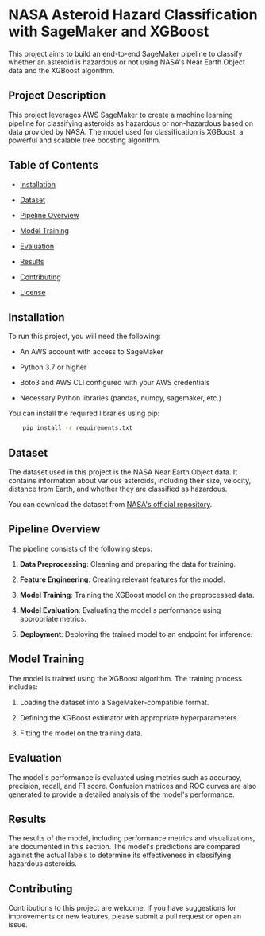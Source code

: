 NASA Asteroid Hazard Classification with SageMaker and XGBoost
=========================================================

This project aims to build an end-to-end SageMaker pipeline to classify whether an asteroid is hazardous or not using NASA's Near Earth Object data and the XGBoost algorithm.

Project Description
-------------------

This project leverages AWS SageMaker to create a machine learning pipeline for classifying asteroids as hazardous or non-hazardous based on data provided by NASA. The model used for classification is XGBoost, a powerful and scalable tree boosting algorithm.

Table of Contents
-----------------

*   [Installation](#installation)
    
*   [Dataset](#dataset)
    
*   [Pipeline Overview](#pipeline-overview)
    
*   [Model Training](#model-training)
    
*   [Evaluation](#evaluation)
    
*   [Results](#results)
    
*   [Contributing](#contributing)
    
*   [License](#license)
    

Installation
------------

To run this project, you will need the following:

*   An AWS account with access to SageMaker
    
*   Python 3.7 or higher
    
*   Boto3 and AWS CLI configured with your AWS credentials
    
*   Necessary Python libraries (pandas, numpy, sagemaker, etc.)
    

You can install the required libraries using pip:

```bash
    pip install -r requirements.txt  
```

Dataset
-------

The dataset used in this project is the NASA Near Earth Object data. It contains information about various asteroids, including their size, velocity, distance from Earth, and whether they are classified as hazardous.

You can download the dataset from [NASA's official repository](https://data.nasa.gov/).

Pipeline Overview
-----------------

The pipeline consists of the following steps:

1.  **Data Preprocessing**: Cleaning and preparing the data for training.
    
2.  **Feature Engineering**: Creating relevant features for the model.
    
3.  **Model Training**: Training the XGBoost model on the preprocessed data.
    
4.  **Model Evaluation**: Evaluating the model's performance using appropriate metrics.
    
5.  **Deployment**: Deploying the trained model to an endpoint for inference.
    

Model Training
--------------

The model is trained using the XGBoost algorithm. The training process includes:

1.  Loading the dataset into a SageMaker-compatible format.
    
2.  Defining the XGBoost estimator with appropriate hyperparameters.
    
3.  Fitting the model on the training data.
    

Evaluation
----------

The model's performance is evaluated using metrics such as accuracy, precision, recall, and F1 score. Confusion matrices and ROC curves are also generated to provide a detailed analysis of the model's performance.

Results
-------

The results of the model, including performance metrics and visualizations, are documented in this section. The model's predictions are compared against the actual labels to determine its effectiveness in classifying hazardous asteroids.

Contributing
------------

Contributions to this project are welcome. If you have suggestions for improvements or new features, please submit a pull request or open an issue.
